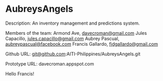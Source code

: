 AubreysAngels
=============
Description:
An inventory management and predictions system.

Members of the team:
Armond Ave, davecroman@gmail.com
Jules Capacillo, jules.capacillo@gmail.com
Aubrey Pascual, aubreypascual@facebook.com
Francis Gallardo, fjdgallardo@gmail.com

Github URL:
git@github.com:AITI-Philippines/AubreysAngels.git

Prototype URL:
davecroman.appspot.com

Hello Francis!
